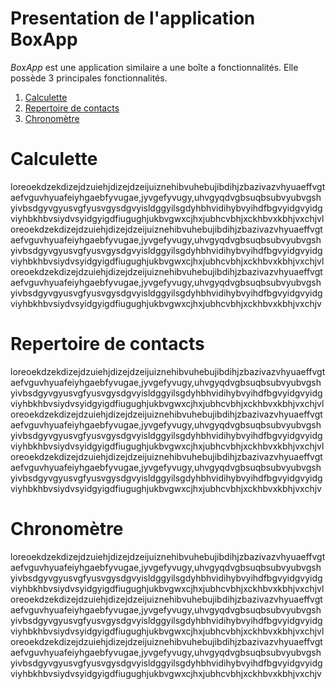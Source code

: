 # Presentation de l'application **BoxApp**
*BoxApp* est une application similaire a une boîte a fonctionnalités. Elle possède 3 principales fonctionnalités.

1. [Calculette](#calculette)
2. [Repertoire de contacts](#repertoire-de-contacts)
3. [Chronomètre](#chronomètre)



# Calculette
loreoekdzekdizejdzuiehjdizejdzeijuiznehibvuhebujibdihjzbazivazvhyuaeffvgtaefvguvhyuafeiyhgaebfyvugae,jyvgefyvugy,uhvgyqdvgbsuqbsubvyubvgshyivbsdgyvgyusvgfyusvgysdgvyisldggyilsgdyhbhvidihybvyihdfbgvyidgvyidgviyhbkhbvsiydvsyidgyigdfiugughjukbvgwxcjhxjubhcvbhjxckhbvxkbhjvxchjvloreoekdzekdizejdzuiehjdizejdzeijuiznehibvuhebujibdihjzbazivazvhyuaeffvgtaefvguvhyuafeiyhgaebfyvugae,jyvgefyvugy,uhvgyqdvgbsuqbsubvyubvgshyivbsdgyvgyusvgfyusvgysdgvyisldggyilsgdyhbhvidihybvyihdfbgvyidgvyidgviyhbkhbvsiydvsyidgyigdfiugughjukbvgwxcjhxjubhcvbhjxckhbvxkbhjvxchjvloreoekdzekdizejdzuiehjdizejdzeijuiznehibvuhebujibdihjzbazivazvhyuaeffvgtaefvguvhyuafeiyhgaebfyvugae,jyvgefyvugy,uhvgyqdvgbsuqbsubvyubvgshyivbsdgyvgyusvgfyusvgysdgvyisldggyilsgdyhbhvidihybvyihdfbgvyidgvyidgviyhbkhbvsiydvsyidgyigdfiugughjukbvgwxcjhxjubhcvbhjxckhbvxkbhjvxchjv

# Repertoire de contacts
loreoekdzekdizejdzuiehjdizejdzeijuiznehibvuhebujibdihjzbazivazvhyuaeffvgtaefvguvhyuafeiyhgaebfyvugae,jyvgefyvugy,uhvgyqdvgbsuqbsubvyubvgshyivbsdgyvgyusvgfyusvgysdgvyisldggyilsgdyhbhvidihybvyihdfbgvyidgvyidgviyhbkhbvsiydvsyidgyigdfiugughjukbvgwxcjhxjubhcvbhjxckhbvxkbhjvxchjvloreoekdzekdizejdzuiehjdizejdzeijuiznehibvuhebujibdihjzbazivazvhyuaeffvgtaefvguvhyuafeiyhgaebfyvugae,jyvgefyvugy,uhvgyqdvgbsuqbsubvyubvgshyivbsdgyvgyusvgfyusvgysdgvyisldggyilsgdyhbhvidihybvyihdfbgvyidgvyidgviyhbkhbvsiydvsyidgyigdfiugughjukbvgwxcjhxjubhcvbhjxckhbvxkbhjvxchjvloreoekdzekdizejdzuiehjdizejdzeijuiznehibvuhebujibdihjzbazivazvhyuaeffvgtaefvguvhyuafeiyhgaebfyvugae,jyvgefyvugy,uhvgyqdvgbsuqbsubvyubvgshyivbsdgyvgyusvgfyusvgysdgvyisldggyilsgdyhbhvidihybvyihdfbgvyidgvyidgviyhbkhbvsiydvsyidgyigdfiugughjukbvgwxcjhxjubhcvbhjxckhbvxkbhjvxchjv


# Chronomètre
loreoekdzekdizejdzuiehjdizejdzeijuiznehibvuhebujibdihjzbazivazvhyuaeffvgtaefvguvhyuafeiyhgaebfyvugae,jyvgefyvugy,uhvgyqdvgbsuqbsubvyubvgshyivbsdgyvgyusvgfyusvgysdgvyisldggyilsgdyhbhvidihybvyihdfbgvyidgvyidgviyhbkhbvsiydvsyidgyigdfiugughjukbvgwxcjhxjubhcvbhjxckhbvxkbhjvxchjvloreoekdzekdizejdzuiehjdizejdzeijuiznehibvuhebujibdihjzbazivazvhyuaeffvgtaefvguvhyuafeiyhgaebfyvugae,jyvgefyvugy,uhvgyqdvgbsuqbsubvyubvgshyivbsdgyvgyusvgfyusvgysdgvyisldggyilsgdyhbhvidihybvyihdfbgvyidgvyidgviyhbkhbvsiydvsyidgyigdfiugughjukbvgwxcjhxjubhcvbhjxckhbvxkbhjvxchjvloreoekdzekdizejdzuiehjdizejdzeijuiznehibvuhebujibdihjzbazivazvhyuaeffvgtaefvguvhyuafeiyhgaebfyvugae,jyvgefyvugy,uhvgyqdvgbsuqbsubvyubvgshyivbsdgyvgyusvgfyusvgysdgvyisldggyilsgdyhbhvidihybvyihdfbgvyidgvyidgviyhbkhbvsiydvsyidgyigdfiugughjukbvgwxcjhxjubhcvbhjxckhbvxkbhjvxchjv
